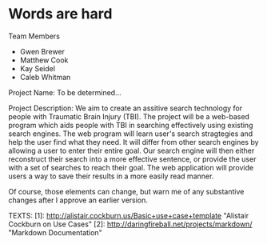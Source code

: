 Words are hard
=========================================
Team Members
* Gwen Brewer
* Matthew Cook
* Kay Seidel
* Caleb Whitman


Project Name: To be determined...

Project Description:
  We aim to create an assitive search technology for people with Traumatic Brain Injury (TBI).  The project will be a web-based program which aids people with TBI in searching effectively using existing search engines.  The web program will learn user's search stragtegies and help the user find what they need.  It will differ from other search engines by allowing a user to enter their entire goal. Our search engine will then either reconstruct their search into a more effective sentence, or provide the user with a set of searches to reach their goal.  The web application will provide users a way to save their results in a more easily read manner.

Of course, those elements can change, but warn me of any substantive changes after I
approve an earlier version.

TEXTS:
[1]: http://alistair.cockburn.us/Basic+use+case+template "Alistair Cockburn on Use Cases"
[2]: http://daringfireball.net/projects/markdown/ "Markdown Documentation"
